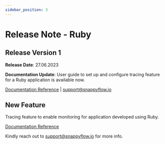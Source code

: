 ```yaml
---
sidebar_position: 3 
---
```

# Release Note - Ruby

## Release Version 1

**Release Date**: 27.06.2023

**Documentation Update**: User guide to set up and configure tracing feature for a Ruby application is available now.

[Documentation Reference](/docs/Tracing/ruby/overview) | [support@snappyflow.io](mailto:support@snappyflow.io)

## New Feature

Tracing feature to enable monitoring for application developed using Ruby.

[Documentation Reference](/docs/Tracing/ruby/overview)

Kindly reach out to [support@snappyflow.io](mailto:support@snappyflow.io) for more info.

